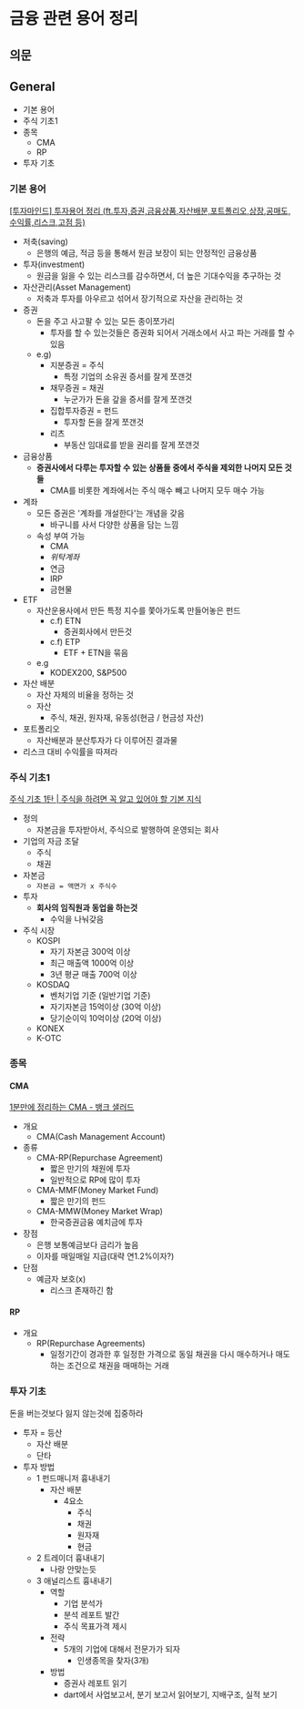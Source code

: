# 금융 관련 용어 정리

## 의문

## General

- 기본 용어
- 주식 기초1
- 종목
  - CMA
  - RP
- 투자 기초

### 기본 용어

[[투자마인드] 투자용어 정리 (ft.투자,증권,금융상품,자산배분,포트폴리오,상장,공매도,수익률,리스크,고점 등)](https://www.youtube.com/watch?v=_WXV3brIN-Y)

- 저축(saving)
  - 은행의 예금, 적금 등을 통해서 원금 보장이 되는 안정적인 금융상품
- 투자(investment)
  - 원금을 잃을 수 있는 리스크를 감수하면서, 더 높은 기대수익을 추구하는 것
- 자산관리(Asset Management)
  - 저축과 투자를 아우르고 섞어서 장기적으로 자산을 관리하는 것
- 증권
  - 돈을 주고 사고팔 수 있는 모든 종이쪼가리
    - 투자를 할 수 있는것들은 증권화 되어서 거래소에서 사고 파는 거래를 할 수 있음
  - e.g)
    - 지분증권 = 주식
      - 특정 기업의 소유권 증서를 잘게 쪼갠것
    - 채무증권 = 채권
      - 누군가가 돈을 갚을 증서를 잘게 쪼갠것
    - 집합투자증권 = 펀드
      - 투자할 돈을 잘게 쪼갠것
    - 리츠
      - 부동산 임대료를 받을 권리를 잘게 쪼갠것
- 금융상품
  - **증권사에서 다루는 투자할 수 있는 상품들 중에서 주식을 제외한 나머지 모든 것들**
    - CMA를 비롯한 계좌에서는 주식 매수 빼고 나머지 모두 매수 가능
- 계좌
  - 모든 증권은 '계좌를 개설한다'는 개념을 갖음
    - 바구니를 사서 다양한 상품을 담는 느낌
  - 속성 부여 가능
    - CMA
    - *위탁계좌*
    - 연금
    - IRP
    - 금현물
- ETF
  - 자산운용사에서 만든 특정 지수를 쫓아가도록 만들어놓은 펀드
    - c.f) ETN
      - 증권회사에서 만든것
    - c.f) ETP
      - ETF + ETN을 묶음
  - e.g
    - KODEX200, S&P500
- 자산 배분
  - 자산 자체의 비율을 정하는 것
  - 자산
    - 주식, 채권, 원자재, 유동성(현금 / 현금성 자산)
- 포트폴리오
  - 자산배분과 분산투자가 다 이루어진 결과물
- 리스크 대비 수익률을 따져라

### 주식 기초1

[주식 기초 1탄 | 주식을 하려면 꼭 알고 있어야 할 기본 지식](https://www.youtube.com/watch?v=-d291restec)

- 정의
  - 자본금을 투자받아서, 주식으로 발행하여 운영되는 회사
- 기업의 자금 조달
  - 주식
  - 채권
- 자본금
  - `자본금 = 액면가 x 주식수`
- 투자
  - **회사의 임직원과 동업을 하는것**
    - 수익을 나눠갖음
- 주식 시장
  - KOSPI
    - 자기 자본금 300억 이상
    - 최근 매출액 1000억 이상
    - 3년 평균 매출 700억 이상
  - KOSDAQ
    - 벤처기업 기준 (일반기업 기준)
    - 자기자본금 15억이상 (30억 이상)
    - 당기순이익 10억이상 (20억 이상)
  - KONEX
  - K-OTC

### 종목

#### CMA

[1분만에 정리하는 CMA - 뱅크 샐러드](https://www.banksalad.com/contents/1%EB%B6%84%EB%A7%8C%EC%97%90-%EC%A0%95%EB%A6%AC%ED%95%98%EB%8A%94-CMA-febc)

- 개요
  - CMA(Cash Management Account)
- 종류
  - CMA-RP(Repurchase Agreement)
    - 짧은 만기의 채원에 투자
    - 일반적으로 RP에 많이 투자
  - CMA-MMF(Money Market Fund)
    - 짧은 만기의 펀드
  - CMA-MMW(Money Market Wrap)
    - 한국증권금융 예치금에 투자
- 장점
  - 은행 보통예금보다 금리가 높음
  - 이자를 매일매일 지급(대략 연1.2%이자?)
- 단점
  - 예금자 보호(x)
    - 리스크 존재하긴 함

#### RP

- 개요
  - RP(Repurchase Agreements)
    - 일정기간이 경과한 후 일정한 가격으로 동일 채권을 다시 매수하거나 매도하는 조건으로 채권을 매매하는 거래

### 투자 기초

돈을 버는것보다 잃지 않는것에 집중하라

- 투자 = 등산
  - 자산 배분
  - 단타
- 투자 방법
  - 1 펀드매니저 흉내내기
    - 자산 배분
      - 4요소
        - 주식
        - 채권
        - 원자재
        - 현금
  - 2 트레이더 흉내내기
    - 나랑 안맞는듯
  - 3 애널리스트 흉내내기
    - 역할
      - 기업 분석가
      - 분석 레포트 발간
      - 주식 목표가격 제시
    - 전략
      - 5개의 기업에 대해서 전문가가 되자
        - 인생종목을 찾자(3개)
    - 방법
      - 증권사 레포트 읽기
      - dart에서 사업보고서, 분기 보고서 읽어보기, 지배구조, 실적 보기
